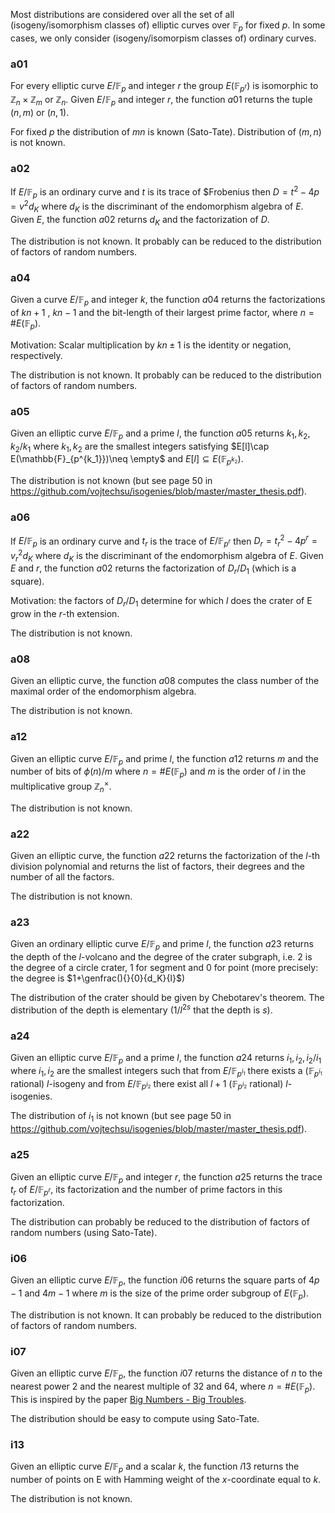 Most distributions are considered over all the set of all (isogeny/isomorphism classes of) elliptic curves over $\mathbb{F}_{p}$ for fixed $p$. In some cases, we only consider (isogeny/isomorpism classes of) ordinary curves.

### a01

For every elliptic curve $E/\mathbb{F}_{p}$ and integer $r$ the group $E(\mathbb{F}_{p^r})$ is isomorphic to $\mathbb{Z}_n\times \mathbb{Z}_m$ or $\mathbb{Z}_n$. Given $E/\mathbb{F}_p$ and integer $r$, the function $a01$ returns the tuple $(n,m)$ or $(n,1)$.

For fixed $p$ the distribution of $mn$ is known (Sato-Tate). Distribution of $(m,n)$ is not known. 

### a02

If $E/\mathbb{F}_p$ is an ordinary curve and $t$ is its trace of $Frobenius then $D = t^2-4p = v^2d_K$ where $d_K$ is the discriminant of the endomorphism algebra of $E$. Given $E$, the function $a02$ returns $d_K$ and the factorization of $D$.

The distribution is not known. It probably can be reduced to the distribution of factors of random numbers.

### a04

Given a curve $E/\mathbb{F}_p$ and integer $k$, the function $a04$ returns the factorizations of $kn+1$ , $kn-1$ and the bit-length of their largest prime factor, where $n=\#E(\mathbb{F}_p)$. 

Motivation: Scalar multiplication by $kn\pm1$ is the identity or negation, respectively. 

The distribution is not known. It probably can be reduced to the distribution of factors of random numbers.

### a05

Given an elliptic curve $E/\mathbb{F}_p$ and a prime $l$, the function $a05$ returns $k_1,k_2,k_2/k_1$ where $k_1,k_2$ are the smallest integers satisfying $E[l]\cap E(\mathbb{F}_{p^{k_1}})\neq \empty$ and $E[l]\subseteq E(\mathbb{F}_{p^{k_2}})$. 

The distribution is not known (but see page 50 in <https://github.com/vojtechsu/isogenies/blob/master/master_thesis.pdf>).

### a06

If $E/\mathbb{F}_p$ is an ordinary curve and  $t_r$ is the trace of $E/\mathbb{F}_{p^r}$ then $D_r = t_r^2-4p^{r} = v_r^2d_K$ where $d_K$ is the discriminant of the endomorphism algebra of $E$. Given $E$ and $r$, the function $a02$ returns the factorization of $D_r/D_1$ (which is a square).

Motivation: the factors of $D_r/D_1$ determine for which $l$ does the crater of E grow in the $r$-th extension.

The distribution is not known.

### a08

Given an elliptic curve, the function $a08$ computes the class number of the maximal order of the endomorphism algebra.

The distribution is not known.

### a12

Given an elliptic curve $E/\mathbb{F}_p$ and prime $l$, the function $a12$ returns $m$ and the number of bits of $\phi(n)/m$ where $n=\#E(\mathbb{F}_p)$  and $m$ is the order of $l$ in the multiplicative group $\mathbb{Z}_{n}^\times$.  

The distribution is not known.

### a22

Given an elliptic curve, the function $a22$ returns the factorization of the $l$-th division polynomial and returns the list of factors, their degrees and the number of all the factors.

The distribution is not known.

### a23

Given an ordinary elliptic curve $E/\mathbb{F}_p$ and prime $l$, the function $a23$ returns the depth of the $l$-volcano and the degree of the crater subgraph, i.e. 2 is the degree of a circle crater, 1 for segment and 0 for point (more precisely: the degree is $1+\genfrac(){}{0}{d_K}{l}$) 

The distribution of the crater should be given by Chebotarev's theorem. The distribution of the depth is elementary ($1/l^{2s}$ that the depth is $s$).

### a24

Given an elliptic curve $E/\mathbb{F}_p$ and a prime $l$, the function $a24$ returns $i_1,i_2,i_2/i_1$ where $i_1,i_2$ are the smallest integers such that from  $E/\mathbb{F}_{p^{i_1}}$ there exists a ($\mathbb{F}_{p^{i_1}}$ rational) $l$-isogeny and from $E/\mathbb{F}_{p^{i_2}}$ there exist all $l+1$ ($\mathbb{F}_{p^{i_2}}$ rational) $l$-isogenies.

The distribution of $i_1$ is not known (but see page 50 in <https://github.com/vojtechsu/isogenies/blob/master/master_thesis.pdf>).

### a25

Given an elliptic curve $E/\mathbb{F}_p$ and integer $r$, the function $a25$ returns the trace $t_r$ of $E/\mathbb{F}_{p^r}$, its factorization and the number of prime factors in this factorization.

The distribution can probably be reduced to the distribution of factors of random numbers (using Sato-Tate).

### i06

Given an elliptic curve $E/\mathbb{F}_p$, the function $i06$ returns the square parts of $4p-1$ and $4m-1$ where $m$ is the size of the prime order subgroup of $E(\mathbb{F}_p)$.

The distribution is not known. It can probably be reduced to the distribution of factors of random numbers.

### i07

Given an elliptic curve $E/\mathbb{F}_p$, the function $i07$ returns the distance of $n$ to the nearest power $2$ and the nearest multiple of 32 and 64, where $n=\#E(\mathbb{F}_p)$. This is inspired by the paper [Big Numbers - Big Troubles](https://www.usenix.org/conference/usenixsecurity20/presentation/weiser).

The distribution should be easy to compute using Sato-Tate.


### i13

Given an elliptic curve $E/\mathbb{F}_p$ and a scalar $k$, the function $i13$ returns the number of points on E with Hamming weight of the $x$-coordinate equal to $k$.

The distribution is not known.